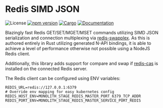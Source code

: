 # Redis SIMD JSON

![License](https://img.shields.io/badge/license-MIT-green.svg)
[![npm version](https://img.shields.io/npm/v/redis-simd-json)](https://www.npmjs.com/package/redis-simd-json)
[![Cargo](https://img.shields.io/crates/v/redis-simd-json.svg)](https://crates.io/crates/redis-simd-json)
[![Documentation](https://docs.rs/redis-simd-json/badge.svg)](https://docs.rs/redis-simd-json)


Blazingly fast Redis GET/SET/MGET/MSET commands utilizing SIMD JSON serialization and connection multiplexing via [redis-swapplex](https://crates.io/crates/redis-swapplex). As this is authored entirely in Rust utilizing generated N-API bindings, it is able to achieve a level of performance otherwise not possible using a NodeJS Redis client.

Additionally, this library adds support for compare and swap if [redis-cas](https://github.com/Bajix/redis-cas/) is installed on the connected Redis server.

The Redis client can be configured using ENV variables:

```
REDIS_URL=redis://127.0.0.1:6379
# Override env mapping for easy kubernetes config
REDIS_HOST_ENV=MONOLITH_STAGE_REDIS_MASTER_PORT_6379_TCP_ADDR
REDIS_PORT_ENV=MONOLITH_STAGE_REDIS_MASTER_SERVICE_PORT_REDIS
```
